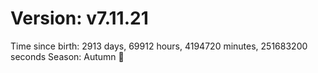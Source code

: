 # Version: v7.11.21
Time since birth: 2913 days, 69912 hours, 4194720 minutes, 251683200 seconds
Season: Autumn 🍁
